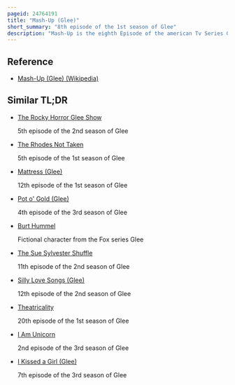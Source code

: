 ```yaml
---
pageid: 24764191
title: "Mash-Up (Glee)"
short_summary: "8th episode of the 1st season of Glee"
description: "Mash-Up is the eighth Episode of the american Tv Series Glee. The Episode premiered on the Fox Network on October 21 2009. It was written by Series Co-Creator ian Brennan and directed by elodie Keene. In the Episode Glee Club Director will schuester Attempts to create a Wedding Medley for his Colleagues emma and ken in the Style of a Mash-Up. Students finn and quinn find that they are no longer considered popular while Members of the Glee Club Rachel and Puck become romantically involved as do cheerleading Coach Sue Sylvester and local News Anchor Rod Remington."
---
```


## Reference

- [Mash-Up (Glee) (Wikipedia)](https://en.wikipedia.org/?curid=24764191)

## Similar TL;DR

- [The Rocky Horror Glee Show](/tldr/en/the-rocky-horror-glee-show)

  5th episode of the 2nd season of Glee

- [The Rhodes Not Taken](/tldr/en/the-rhodes-not-taken)

  5th episode of the 1st season of Glee

- [Mattress (Glee)](/tldr/en/mattress-glee)

  12th episode of the 1st season of Glee

- [Pot o' Gold (Glee)](/tldr/en/pot-o-gold-glee)

  4th episode of the 3rd season of Glee

- [Burt Hummel](/tldr/en/burt-hummel)

  Fictional character from the Fox series Glee

- [The Sue Sylvester Shuffle](/tldr/en/the-sue-sylvester-shuffle)

  11th episode of the 2nd season of Glee

- [Silly Love Songs (Glee)](/tldr/en/silly-love-songs-glee)

  12th episode of the 2nd season of Glee

- [Theatricality](/tldr/en/theatricality)

  20th episode of the 1st season of Glee

- [I Am Unicorn](/tldr/en/i-am-unicorn)

  2nd episode of the 3rd season of Glee

- [I Kissed a Girl (Glee)](/tldr/en/i-kissed-a-girl-glee)

  7th episode of the 3rd season of Glee
